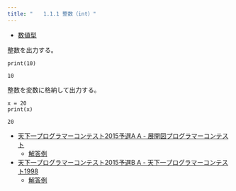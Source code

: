 ```yaml
---
title: "　　1.1.1 整数（int）"
---
```


* [数値型](https://docs.python.org/ja/3/library/stdtypes.html#numeric-types-int-float-complex)

整数を出力する。

```python:サンプルコード
print(10)
```

```text:実行結果
10
```

整数を変数に格納して出力する。

```python:サンプルコード
x = 20
print(x)
```

```text:実行結果
20
```

- [天下一プログラマーコンテスト2015予選A A - 展開図プログラマーコンテスト](https://atcoder.jp/contests/tenka1-2015-quala/tasks/tenka1_2015_qualA_a)
    - [解答例](https://atcoder.jp/contests/tenka1-2015-quala/submissions/21227518)
- [天下一プログラマーコンテスト2015予選B A - 天下一プログラマーコンテスト1998](https://atcoder.jp/contests/tenka1-2015-qualb/tasks/tenka1_2015_qualB_a)
    - [解答例](https://atcoder.jp/contests/tenka1-2015-qualb/submissions/15565208)